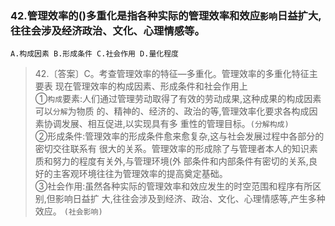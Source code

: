 ### 42.管理效率的()多重化是指各种实际的管理效率和效应`影响`日益扩大,往往会涉及经济政治、文化、心理情感等。
    A.构成因素 B.形成条件 C.社会作用 D.量化程度

>   42.〔答案〕C。考查管理效率的特征—多重化。管理效率的多重化特征主要表
现在管理效率的构成因素、形成条件和社会作用上      
①`构成`要素:人们通过管理劳动取得了有效的劳动成果,这种成果的构成因素可以`分解`为物质
的、精神的、经济的、政治的等,管理效率化要求各构成因素协调发展、相互促进,以实现具有多
重性的管理目标。`(分解构成)`        
②形成条件:管理效率的形成条件愈来愈复杂,这与社会发展过程中各部分的密切交往联系有
很大的关系。管理效率的形成除了与管理者本人的知识素质和努力的程度有关外,与管理环境(外
部条件和内部条件有密切的关系,良好的主客观环境往往为管理效率的提高奠定基础。       
③社会作用:虽然各种实际的管理效率和效应发生的时空范围和程序有所区别,但影响日益扩
大,往往会涉及到经济、政治、文化、心理情感等,产生多种效应。
`(社会影响)`
